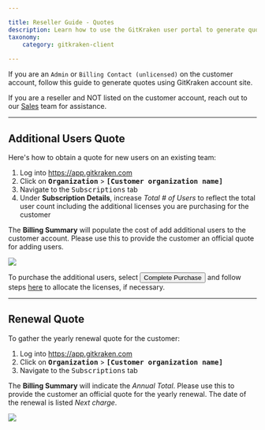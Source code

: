 ```yaml
---

title: Reseller Guide - Quotes 
description: Learn how to use the GitKraken user portal to generate quotes
taxonomy:
    category: gitkraken-client
    
---
```


If you are an `Admin` or `Billing Contact (unlicensed)` on the customer account, follow this guide to generate quotes using GitKraken account site.


<div class='callout callout--warning'>
    <p> If you are a reseller and NOT listed on the customer account, reach out to our <a href="mailto:sales@gitkraken.com">Sales</a> team for assistance. </p>
</div>
 
***

## Additional Users Quote

Here's how to obtain a quote for new users on an existing team:

1. Log into <a href="https://app.gitkraken.com" target="_blank">https://app.gitkraken.com</a>
2. Click on <kbd><strong>Organization</strong></kbd> > <kbd><strong>[Customer organization name]</strong></kbd>
3. Navigate to the <kbd>Subscriptions</kbd> tab 
4. Under <strong>Subscription Details</strong>, increase *Total # of Users* to reflect the total user count including the additional licenses you are purchasing for the customer

The <strong>Billing Summary</strong> will populate the cost of add additional users to the customer account. Please use this to provide the customer an official quote for adding users.

<img src="/wp-content/uploads/prorated-charge.png" class="img-responsive center img-bordered">

To purchase the additional users, select <button class='button button--success button--ui button--nolink'>Complete Purchase</button> and follow steps <a href="/account/organizations/#allocating-licenses">here</a> to allocate the licenses, if necessary. 

***

## Renewal Quote

To gather the yearly renewal quote for the customer:

1. Log into <a href="https://app.gitkraken.com" target="_blank">https://app.gitkraken.com</a>
2. Click on <kbd><strong>Organization</strong></kbd> > <kbd><strong>[Customer organization name]</strong></kbd>
3. Navigate to the <kbd>Subscriptions</kbd> tab 

The <strong>Billing Summary</strong> will indicate the *Annual Total*. Please use this to provide the customer an official quote for the yearly renewal. The date of the renewal is listed *Next charge*. 

<img src="/wp-content/uploads/yearly-renewal.png" class="img-responsive center img-bordered">
